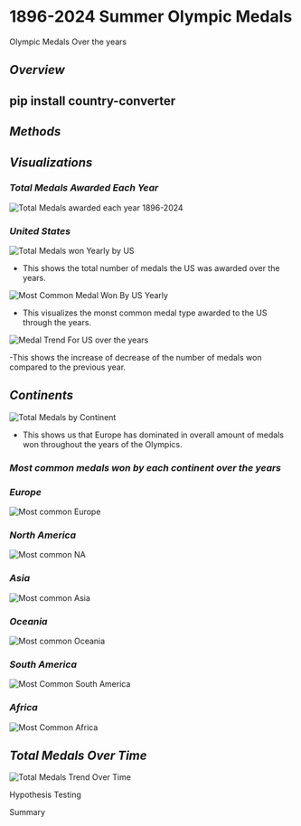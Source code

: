 # 1896-2024 Summer Olympic Medals
 Olympic  Medals Over the years

## *Overview*
## pip install country-converter

## *Methods*

## *Visualizations*

### *Total Medals Awarded Each Year*

![Total Medals awarded each year 1896-2024](https://github.com/user-attachments/assets/a759f8d7-ab1e-4939-a2b9-f9bbc75c1157)

### *United States*

![Total Medals won Yearly by US](https://github.com/user-attachments/assets/80865257-8b0f-4bbc-8f3a-9750c5c678b6)

- This shows the total number of medals the US was awarded over the years.
  
![Most Common Medal Won By US Yearly](https://github.com/user-attachments/assets/0fca5b91-2be6-4e11-acf8-2c95052e78f4)

- This visualizes the monst common medal type awarded to the US through the years.
  
![Medal Trend For US over the years](https://github.com/user-attachments/assets/f1392093-ea9c-4060-9bf4-175561f74985)

-This shows the increase of decrease of the number of medals won compared to the previous year.

## *Continents*

![Total Medals by Continent](https://github.com/user-attachments/assets/17c1bf73-ebc4-4ab4-b8fb-5db856a0e705)

- This shows us that Europe has dominated in overall amount of medals won throughout the years of the Olympics.

### *Most common medals won by each continent over the years*

### *Europe*

![Most common Europe](https://github.com/user-attachments/assets/d918743b-7231-4247-9ea6-8a17b8f30474)

### *North America*

![Most common NA](https://github.com/user-attachments/assets/e7bfa8dc-a191-40d6-937b-032b4de9a650)

### *Asia*

![Most common Asia](https://github.com/user-attachments/assets/2250369f-cc72-4d47-bb92-50ec10571cfc)

### *Oceania*

![Most common Oceania](https://github.com/user-attachments/assets/81fc9152-2508-4a39-a8f9-e05093d82485)

### *South America*

![Most Common South America](https://github.com/user-attachments/assets/ce554b3f-f0f0-4e3b-81bb-f6b9c814f0ef)

### *Africa*

![Most Common Africa](https://github.com/user-attachments/assets/8bc5ee70-321b-46de-ab2a-c167d377655b)

## *Total Medals Over Time*

![Total Medals Trend Over Time](https://github.com/user-attachments/assets/515726d5-3b97-4f7a-b243-40bf730c6c26)

Hypothesis Testing

Summary






